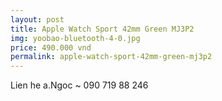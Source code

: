 ```yaml
---
layout: post
title: Apple Watch Sport 42mm Green MJ3P2
img: yoobao-bluetooth-4-0.jpg
price: 490.000 vnd
permalink: apple-watch-sport-42mm-green-mj3p2
---
```

Lien he a.Ngoc ~ 090 719 88 246
